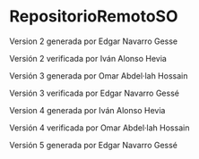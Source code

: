 ﻿# RepositorioRemotoSO
Version 2 generada por Edgar Navarro Gesse

Versión 2 verificada por Iván Alonso Hevia

Versión 3 generada por Omar Abdel·lah Hossain

Versión 3 verificada por Edgar Navarro Gessé

Version 4 generada por Iván Alonso Hevia

Versión 4 verificada por Omar Abdel·lah Hossain

Versión 5 generada por Edgar Navarro Gessé